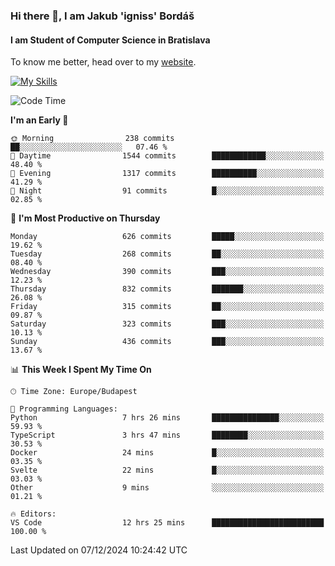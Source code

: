 ### Hi there 👋, I am Jakub 'igniss' Bordáš

#### I am Student of Computer Science in Bratislava
To know me better, head over to my [website](https://bordas.sk).

[![My Skills](https://skillicons.dev/icons?i=js,html,css,figma,svelte,java,kotlin,python,postgresql,typescript,nest,nodejs)](https://bordas.sk)


<!--START_SECTION:waka-->
![Code Time](http://img.shields.io/badge/Code%20Time-1%2C612%20hrs%205%20mins-blue)

**I'm an Early 🐤** 

```text
🌞 Morning                238 commits         ██░░░░░░░░░░░░░░░░░░░░░░░   07.46 % 
🌆 Daytime                1544 commits        ████████████░░░░░░░░░░░░░   48.40 % 
🌃 Evening                1317 commits        ██████████░░░░░░░░░░░░░░░   41.29 % 
🌙 Night                  91 commits          █░░░░░░░░░░░░░░░░░░░░░░░░   02.85 % 
```
📅 **I'm Most Productive on Thursday** 

```text
Monday                   626 commits         █████░░░░░░░░░░░░░░░░░░░░   19.62 % 
Tuesday                  268 commits         ██░░░░░░░░░░░░░░░░░░░░░░░   08.40 % 
Wednesday                390 commits         ███░░░░░░░░░░░░░░░░░░░░░░   12.23 % 
Thursday                 832 commits         ███████░░░░░░░░░░░░░░░░░░   26.08 % 
Friday                   315 commits         ██░░░░░░░░░░░░░░░░░░░░░░░   09.87 % 
Saturday                 323 commits         ███░░░░░░░░░░░░░░░░░░░░░░   10.13 % 
Sunday                   436 commits         ███░░░░░░░░░░░░░░░░░░░░░░   13.67 % 
```


📊 **This Week I Spent My Time On** 

```text
🕑︎ Time Zone: Europe/Budapest

💬 Programming Languages: 
Python                   7 hrs 26 mins       ███████████████░░░░░░░░░░   59.93 % 
TypeScript               3 hrs 47 mins       ████████░░░░░░░░░░░░░░░░░   30.53 % 
Docker                   24 mins             █░░░░░░░░░░░░░░░░░░░░░░░░   03.35 % 
Svelte                   22 mins             █░░░░░░░░░░░░░░░░░░░░░░░░   03.03 % 
Other                    9 mins              ░░░░░░░░░░░░░░░░░░░░░░░░░   01.21 % 

🔥 Editors: 
VS Code                  12 hrs 25 mins      █████████████████████████   100.00 % 
```


 Last Updated on 07/12/2024 10:24:42 UTC
<!--END_SECTION:waka-->
